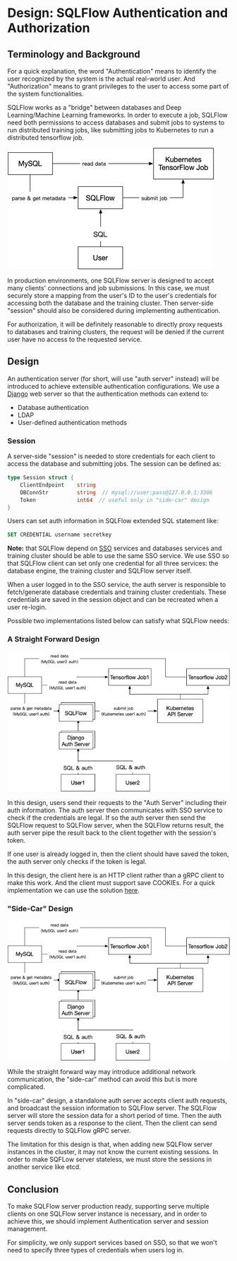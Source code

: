 # Design: SQLFlow Authentication and Authorization

## Terminology and Background

For a quick explanation, the word "Authentication" means to identify the
user recognized by the system is the actual real-world user. And "Authorization"
means to grant privileges to the user to access some part of the system
functionalities.

SQLFlow works as a "bridge" between databases and
Deep Learning/Machine Learning frameworks. In order to execute a job,
SQLFlow need both permissions to access databases and submit jobs to
systems to run distributed training jobs, like submitting jobs to Kubernetes
to run a distributed tensorflow job.

<img src="figures/auth1.png">

In production environments, one SQLFlow server is designed to accept many clients'
connections and job submissions. In this case, we must securely store a mapping
from the user's ID to the user's credentials for accessing both the database and the
training cluster. Then server-side "session" should also be considered during
implementing authentication.

For authorization, it will be definitely reasonable to directly proxy requests to
databases and training clusters, the request will be denied if the current user
have no access to the requested service.

## Design

An authentication server (for short, will use "auth server" instead) will be introduced
to achieve extensible authentication configurations. We use a
[Django](https://www.djangoproject.com/) web server so that the authentication methods
can extend to:

- Database authentication
- LDAP
- User-defined authentication methods

### Session

A server-side "session" is needed to store credentials for each client to access
the database and submitting jobs. The session can be defined as:

```go
type Session struct {
    ClientEndpoint    string
    DBConnStr         string  // mysql://user:pass@127.0.0.1:3306
    Token             int64  // useful only in "side-car" design
}
```

Users can set auth information in SQLFlow extended SQL statement like:

```sql
SET CREDENTIAL username secretkey
```

**Note:** that SQLFlow depend on [SSO](https://en.wikipedia.org/wiki/Single_sign-on)
services and databases services and training cluster should be able to
use the same SSO service. We use SSO so that SQLFlow client can set only one
credential for all three services: the database engine, the training cluster and
SQLFlow server itself.

When a user logged in to the SSO service, the auth server
is responsible to fetch/generate database credentials and training cluster
credentials. These credentials are saved in the session object and can be recreated
when a user re-login.

Possible two implementations listed below can satisfy what SQLFlow needs:

### A Straight Forward Design

<img src="figures/auth2.png">

In this design, users send their requests to the "Auth Server" including
their auth information. The auth server then communicates with SSO service
to check if the credentials are legal. If so the auth server then send the
SQLFlow request to SQLFlow server, when the SQLFlow returns result, the auth
server pipe the result back to the client together with the session's token.

If one user is already logged in, then the client should have saved the token,
the auth server only checks if the token is legal.

In this design, the client here is an HTTP client rather than a gRPC client to
make this work. And the client must support save COOKIEs. For a quick implementation
we can use the solution [here](https://stackoverflow.com/questions/31554771/how-to-use-cookies-in-python-requests).


### "Side-Car" Design

<img src="figures/auth2.png">

While the straight forward way may introduce additional network communication,
the "side-car" method can avoid this but is more complicated.

In "side-car" design, a standalone auth server accepts client auth requests,
and broadcast the session information to SQLFlow server. The SQLFlow server will
store the session data for a short period of time. Then the auth server sends
token as a response to the client. Then the client can send requests directly
to SQLFlow gRPC server.

The limitation for this design is that, when adding new SQLFlow server instances
in the cluster, it may not know the current existing sessions. In order to make
SQFLow server stateless, we must store the sessions in another service like etcd.

## Conclusion

To make SQLFlow server production ready, supporting serve multiple clients on one
SQLFlow server instance is necessary, and in order to achieve this, we should
implement Authentication server and session management.

For simplicity, we only support services based on SSO, so that we won't need to
specify three types of credentials when users log in.
